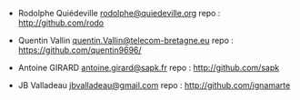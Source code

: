 * Rodolphe Quiédeville rodolphe@quiedeville.org
    repo : http://github.com/rodo

* Quentin Vallin quentin.Vallin@telecom-bretagne.eu
    repo : https://github.com/quentin9696/

* Antoine GIRARD antoine.girard@sapk.fr
    repo : http://github.com/sapk


* JB Valladeau jbvalladeau@gmail.com
    repo : http://github.com/ignamarte
